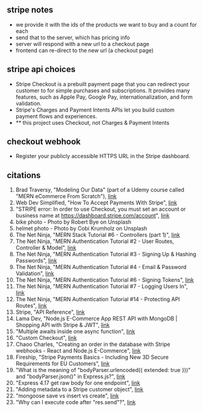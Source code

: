 ## stripe notes 
- we provide it with the ids of the products we want to buy and a count for each
- send that to the server, which has pricing info 
- server will respond with a new url to a checkout page 
- frontend can re-direct to the new url (a checkout page)


## stripe api choices
- Stripe Checkout is a prebuilt payment page that you can redirect your customer to for simple purchases and subscriptions. It provides many features, such as Apple Pay, Google Pay, internationalization, and form validation.
- Stripe's Charges and Payment Intents APIs let you build custom payment flows and experiences.
- ** this project uses Checkout, not Charges & Payment Intents  

## checkout webhook 
- Register your publicly accessible HTTPS URL in the Stripe dashboard.


## citations 
1. Brad Traversy, "Modeling Our Data" (part of a Udemy course called "MERN eCommerce From Scratch"), [link](https://www.udemy.com/course/mern-ecommerce/)
2. Web Dev Simplified, "How To Accept Payments With Stripe", [link](https://www.youtube.com/watch?v=1r-F3FIONl8)
3. "STRIPE error: In order to use Checkout, you must set an account or business name at https://dashboard.stripe.com/account", [link](https://stackoverflow.com/questions/64476542/stripe-error-in-order-to-use-checkout-you-must-set-an-account-or-business-name)
4. bike photo - Photo by Robert Bye on Unsplash
5. helmet photo - Photo by Cobi Krumholz on Unsplash
6. The Net Ninja, "MERN Stack Tutorial #6 - Controllers (part 1)", [link](https://www.youtube.com/watch?v=oEHHjs1UVXQ&list=PL4cUxeGkcC9iJ_KkrkBZWZRHVwnzLIoUE&index=6)
7. The Net Ninja, "MERN Authentication Tutorial #2 - User Routes, Controller & Model", [link](https://www.youtube.com/watch?v=b5LDOW8WJ9A&list=PL4cUxeGkcC9g8OhpOZxNdhXggFz2lOuCT&index=2)
8. The Net Ninja, "MERN Authentication Tutorial #3 - Signing Up & Hashing Passwords", [link](https://www.youtube.com/watch?v=mjZIv4ey0ps&list=PL4cUxeGkcC9g8OhpOZxNdhXggFz2lOuCT&index=3)
9. The Net Ninja, "MERN Authentication Tutorial #4 - Email & Password Validation", [link](https://www.youtube.com/watch?v=sRFI6L0a38E&list=PL4cUxeGkcC9g8OhpOZxNdhXggFz2lOuCT&index=4)
10. The Net Ninja, "MERN Authentication Tutorial #6 - Signing Tokens", [link](https://www.youtube.com/watch?v=MsudBMepwO8&list=PL4cUxeGkcC9g8OhpOZxNdhXggFz2lOuCT&index=6)
11. The Net Ninja, "MERN Authentication Tutorial #7 - Logging Users In", [link](https://www.youtube.com/watch?v=Jdt0mygy-74&list=PL4cUxeGkcC9g8OhpOZxNdhXggFz2lOuCT&index=7)
12. The Net Ninja, "MERN Authentication Tutorial #14 - Protecting API Routes", [link](https://www.youtube.com/watch?v=MrEoixi8QY4&list=PL4cUxeGkcC9g8OhpOZxNdhXggFz2lOuCT&index=14)
13. Stripe, "API Reference", [link](https://stripe.com/docs/api?lang=node)
14. Lama Dev, "Node.js E-Commerce App REST API with MongoDB | Shopping API with Stripe & JWT", [link](https://www.youtube.com/watch?v=rMiRZ1iRC0A)
15. "Multiple awaits inside one async function", [link](https://stackoverflow.com/questions/67919400/multiple-awaits-inside-one-async-function)
16. "Custom Checkout", [link](https://stripe.com/docs/payments/checkout/customization)
17. Chaoo Charles, "Creating an order in the database with Stripe webhooks - React and Node.js E-Commerce", [link](https://www.youtube.com/watch?v=_TVrn-pyTo8)
18. Fireship, "Stripe Payments Basics - Including New 3D Secure Requirements for EU Customers", [link](https://www.youtube.com/watch?v=1XKRxeo9414)
19. "What is the meaning of "bodyParser.urlencoded({ extended: true }))" and "bodyParser.json()" in Express.js?", [link](https://stackoverflow.com/questions/55558402/what-is-the-meaning-of-bodyparser-urlencoded-extended-true-and-bodypar)
20. "Express 4.17 get raw body for one endpoint", [link](https://stackoverflow.com/questions/68680900/express-4-17-get-raw-body-for-one-endpoint)
21. "Adding metadata to a Stripe customer object", [link](https://stackoverflow.com/questions/54334734/adding-metadata-to-a-stripe-customer-object)
22. "mongoose save vs insert vs create", [link](https://stackoverflow.com/questions/38290684/mongoose-save-vs-insert-vs-create)
23. "Why can I execute code after "res.send"?", [link](https://stackoverflow.com/questions/16180502/why-can-i-execute-code-after-res-send)
